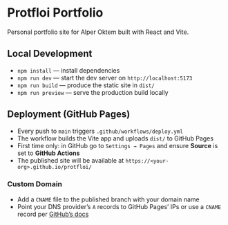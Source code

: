 # Protfloi Portfolio

Personal portfolio site for Alper Oktem built with React and Vite.

## Local Development
- `npm install` — install dependencies
- `npm run dev` — start the dev server on `http://localhost:5173`
- `npm run build` — produce the static site in `dist/`
- `npm run preview` — serve the production build locally

## Deployment (GitHub Pages)
- Every push to `main` triggers `.github/workflows/deploy.yml`
- The workflow builds the Vite app and uploads `dist/` to GitHub Pages
- First time only: in GitHub go to `Settings → Pages` and ensure **Source** is set to **GitHub Actions**
- The published site will be available at `https://<your-org>.github.io/protfloi/`

### Custom Domain
- Add a `CNAME` file to the published branch with your domain name
- Point your DNS provider’s `A` records to GitHub Pages’ IPs or use a `CNAME` record per [GitHub’s docs](https://docs.github.com/pages/configuring-a-custom-domain-for-your-github-pages-site)
